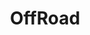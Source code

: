---
layout: categories
title: OffRoad
categories: OffRoad
header: "Category: OffRoad"
hero: 
hero-credit: 
permalink: /offroad/
---